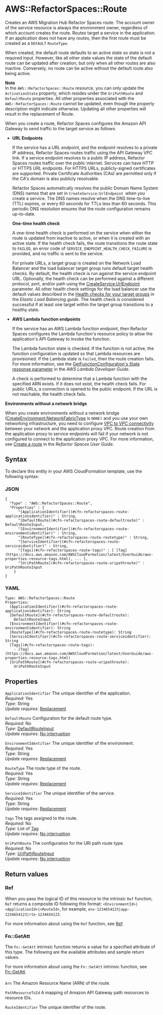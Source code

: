 # AWS::RefactorSpaces::Route<a name="aws-resource-refactorspaces-route"></a>

Creates an AWS Migration Hub Refactor Spaces route\. The account owner of the service resource is always the environment owner, regardless of which account creates the route\. Routes target a service in the application\. If an application does not have any routes, then the first route must be created as a `DEFAULT` `RouteType`\.

When created, the default route defaults to an active state so state is not a required input\. However, like all other state values the state of the default route can be updated after creation, but only when all other routes are also inactive\. Conversely, no route can be active without the default route also being active\.

**Note**  
 In the `AWS::RefactorSpaces::Route` resource, you can only update the `ActivationState` property, which resides under the `UriPathRoute` and `DefaultRoute` properties\. All other properties associated with the `AWS::RefactorSpaces::Route` cannot be updated, even though the property description might indicate otherwise\. Updating all other properties will result in the replacement of Route\.

When you create a route, Refactor Spaces configures the Amazon API Gateway to send traffic to the target service as follows:

- **URL Endpoints**

  If the service has a URL endpoint, and the endpoint resolves to a private IP address, Refactor Spaces routes traffic using the API Gateway VPC link\. If a service endpoint resolves to a public IP address, Refactor Spaces routes traffic over the public internet\. Services can have HTTP or HTTPS URL endpoints\. For HTTPS URLs, publicly\-signed certificates are supported\. Private Certificate Authorities \(CAs\) are permitted only if the CA's domain is also publicly resolvable\.

  Refactor Spaces automatically resolves the public Domain Name System \(DNS\) names that are set in `CreateService:UrlEndpoint `when you create a service\. The DNS names resolve when the DNS time\-to\-live \(TTL\) expires, or every 60 seconds for TTLs less than 60 seconds\. This periodic DNS resolution ensures that the route configuration remains up\-to\-date\.

  **One\-time health check**

  A one\-time health check is performed on the service when either the route is updated from inactive to active, or when it is created with an active state\. If the health check fails, the route transitions the route state to `FAILED`, an error code of `SERVICE_ENDPOINT_HEALTH_CHECK_FAILURE` is provided, and no traffic is sent to the service\.

  For private URLs, a target group is created on the Network Load Balancer and the load balancer target group runs default target health checks\. By default, the health check is run against the service endpoint URL\. Optionally, the health check can be performed against a different protocol, port, and/or path using the [CreateService:UrlEndpoint](https://docs.aws.amazon.com/migrationhub-refactor-spaces/latest/APIReference/API_CreateService.html#migrationhubrefactorspaces-CreateService-request-UrlEndpoint) parameter\. All other health check settings for the load balancer use the default values described in the [Health checks for your target groups](https://docs.aws.amazon.com/elasticloadbalancing/latest/application/target-group-health-checks.html) in the _Elastic Load Balancing guide_\. The health check is considered successful if at least one target within the target group transitions to a healthy state\.

- **AWS Lambda function endpoints**

  If the service has an AWS Lambda function endpoint, then Refactor Spaces configures the Lambda function's resource policy to allow the application's API Gateway to invoke the function\.

  The Lambda function state is checked\. If the function is not active, the function configuration is updated so that Lambda resources are provisioned\. If the Lambda state is `Failed`, then the route creation fails\. For more information, see the [GetFunctionConfiguration's State response parameter](https://docs.aws.amazon.com/lambda/latest/dg/API_GetFunctionConfiguration.html#SSS-GetFunctionConfiguration-response-State) in the _AWS Lambda Developer Guide_\.

  A check is performed to determine that a Lambda function with the specified ARN exists\. If it does not exist, the health check fails\. For public URLs, a connection is opened to the public endpoint\. If the URL is not reachable, the health check fails\.

**Environments without a network bridge**

When you create environments without a network bridge \([CreateEnvironment:NetworkFabricType](https://docs.aws.amazon.com/migrationhub-refactor-spaces/latest/APIReference/API_CreateEnvironment.html#migrationhubrefactorspaces-CreateEnvironment-request-NetworkFabricType) is `NONE)` and you use your own networking infrastructure, you need to configure [VPC to VPC connectivity](https://docs.aws.amazon.com/whitepapers/latest/aws-vpc-connectivity-options/amazon-vpc-to-amazon-vpc-connectivity-options.html) between your network and the application proxy VPC\. Route creation from the application proxy to service endpoints will fail if your network is not configured to connect to the application proxy VPC\. For more information, see [ Create a route](https://docs.aws.amazon.com/migrationhub-refactor-spaces/latest/userguide/getting-started-create-role.html) in the _Refactor Spaces User Guide_\.

## Syntax<a name="aws-resource-refactorspaces-route-syntax"></a>

To declare this entity in your AWS CloudFormation template, use the following syntax:

### JSON<a name="aws-resource-refactorspaces-route-syntax.json"></a>

```
{
  "Type" : "AWS::RefactorSpaces::Route",
  "Properties" : {
      "[ApplicationIdentifier](#cfn-refactorspaces-route-applicationidentifier)" : String,
      "[DefaultRoute](#cfn-refactorspaces-route-defaultroute)" : DefaultRouteInput,
      "[EnvironmentIdentifier](#cfn-refactorspaces-route-environmentidentifier)" : String,
      "[RouteType](#cfn-refactorspaces-route-routetype)" : String,
      "[ServiceIdentifier](#cfn-refactorspaces-route-serviceidentifier)" : String,
      "[Tags](#cfn-refactorspaces-route-tags)" : [ [Tag](https://docs.aws.amazon.com/AWSCloudFormation/latest/UserGuide/aws-properties-resource-tags.html), ... ],
      "[UriPathRoute](#cfn-refactorspaces-route-uripathroute)" : UriPathRouteInput
    }
}
```

### YAML<a name="aws-resource-refactorspaces-route-syntax.yaml"></a>

```
Type: AWS::RefactorSpaces::Route
Properties:
  [ApplicationIdentifier](#cfn-refactorspaces-route-applicationidentifier): String
  [DefaultRoute](#cfn-refactorspaces-route-defaultroute):
    DefaultRouteInput
  [EnvironmentIdentifier](#cfn-refactorspaces-route-environmentidentifier): String
  [RouteType](#cfn-refactorspaces-route-routetype): String
  [ServiceIdentifier](#cfn-refactorspaces-route-serviceidentifier): String
  [Tags](#cfn-refactorspaces-route-tags):
    - [Tag](https://docs.aws.amazon.com/AWSCloudFormation/latest/UserGuide/aws-properties-resource-tags.html)
  [UriPathRoute](#cfn-refactorspaces-route-uripathroute):
    UriPathRouteInput
```

## Properties<a name="aws-resource-refactorspaces-route-properties"></a>

`ApplicationIdentifier` <a name="cfn-refactorspaces-route-applicationidentifier"></a>
The unique identifier of the application\.  
_Required_: Yes  
_Type_: String  
_Update requires_: [Replacement](https://docs.aws.amazon.com/AWSCloudFormation/latest/UserGuide/using-cfn-updating-stacks-update-behaviors.html#update-replacement)

`DefaultRoute` <a name="cfn-refactorspaces-route-defaultroute"></a>
Configuration for the default route type\.  
_Required_: No  
_Type_: [DefaultRouteInput](aws-properties-refactorspaces-route-defaultrouteinput.md)  
_Update requires_: [No interruption](https://docs.aws.amazon.com/AWSCloudFormation/latest/UserGuide/using-cfn-updating-stacks-update-behaviors.html#update-no-interrupt)

`EnvironmentIdentifier` <a name="cfn-refactorspaces-route-environmentidentifier"></a>
The unique identifier of the environment\.  
_Required_: Yes  
_Type_: String  
_Update requires_: [Replacement](https://docs.aws.amazon.com/AWSCloudFormation/latest/UserGuide/using-cfn-updating-stacks-update-behaviors.html#update-replacement)

`RouteType` <a name="cfn-refactorspaces-route-routetype"></a>
The route type of the route\.  
_Required_: Yes  
_Type_: String  
_Update requires_: [Replacement](https://docs.aws.amazon.com/AWSCloudFormation/latest/UserGuide/using-cfn-updating-stacks-update-behaviors.html#update-replacement)

`ServiceIdentifier` <a name="cfn-refactorspaces-route-serviceidentifier"></a>
The unique identifier of the service\.  
_Required_: Yes  
_Type_: String  
_Update requires_: [Replacement](https://docs.aws.amazon.com/AWSCloudFormation/latest/UserGuide/using-cfn-updating-stacks-update-behaviors.html#update-replacement)

`Tags` <a name="cfn-refactorspaces-route-tags"></a>
The tags assigned to the route\.  
_Required_: No  
_Type_: List of [Tag](https://docs.aws.amazon.com/AWSCloudFormation/latest/UserGuide/aws-properties-resource-tags.html)  
_Update requires_: [No interruption](https://docs.aws.amazon.com/AWSCloudFormation/latest/UserGuide/using-cfn-updating-stacks-update-behaviors.html#update-no-interrupt)

`UriPathRoute` <a name="cfn-refactorspaces-route-uripathroute"></a>
The configuration for the URI path route type\.  
_Required_: No  
_Type_: [UriPathRouteInput](aws-properties-refactorspaces-route-uripathrouteinput.md)  
_Update requires_: [No interruption](https://docs.aws.amazon.com/AWSCloudFormation/latest/UserGuide/using-cfn-updating-stacks-update-behaviors.html#update-no-interrupt)

## Return values<a name="aws-resource-refactorspaces-route-return-values"></a>

### Ref<a name="aws-resource-refactorspaces-route-return-values-ref"></a>

When you pass the logical ID of this resource to the intrinsic `Ref` function, `Ref` returns a composite ID following this format: `<EnvironmentId>|<ApplicationId>|<RouteId>`, for example, `env-1234654123|app-1234654123|rte-1234654123`\.

For more information about using the `Ref` function, see [Ref](https://docs.aws.amazon.com/AWSCloudFormation/latest/UserGuide/intrinsic-function-reference-ref.html)\.

### Fn::GetAtt<a name="aws-resource-refactorspaces-route-return-values-fn--getatt"></a>

The `Fn::GetAtt` intrinsic function returns a value for a specified attribute of this type\. The following are the available attributes and sample return values\.

For more information about using the `Fn::GetAtt` intrinsic function, see [Fn::GetAtt](https://docs.aws.amazon.com/AWSCloudFormation/latest/UserGuide/intrinsic-function-reference-getatt.html)\.

#### <a name="aws-resource-refactorspaces-route-return-values-fn--getatt-fn--getatt"></a>

`Arn` <a name="Arn-fn::getatt"></a>
The Amazon Resource Name \(ARN\) of the route\.

`PathResourceToId` <a name="PathResourceToId-fn::getatt"></a>
A mapping of Amazon API Gateway path resources to resource IDs\.

`RouteIdentifier` <a name="RouteIdentifier-fn::getatt"></a>
The unique identifier of the route\.
